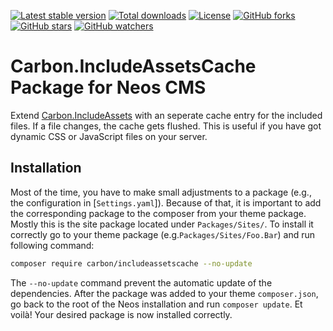 [![Latest stable version]][packagist] [![Total downloads]][packagist] [![License]][packagist] [![GitHub forks]][fork] [![GitHub stars]][stargazers] [![GitHub watchers]][subscription]

# Carbon.IncludeAssetsCache Package for Neos CMS

Extend [Carbon.IncludeAssets] with an seperate cache entry for the included files.
If a file changes, the cache gets flushed. This is useful if you have got dynamic CSS or JavaScript files on your server.

## Installation

Most of the time, you have to make small adjustments to a package (e.g., the configuration in [`Settings.yaml`]). Because of that, it is important to add the corresponding package to the composer from your theme package. Mostly this is the site package located under `Packages/Sites/`. To install it correctly go to your theme package (e.g.`Packages/Sites/Foo.Bar`) and run following command:

```bash
composer require carbon/includeassetscache --no-update
```

The `--no-update` command prevent the automatic update of the dependencies. After the package was added to your theme `composer.json`, go back to the root of the Neos installation and run `composer update`. Et voilà! Your desired package is now installed correctly.

[packagist]: https://packagist.org/packages/carbon/includeassetscache
[latest stable version]: https://poser.pugx.org/carbon/includeassetscache/v/stable
[total downloads]: https://poser.pugx.org/carbon/includeassetscache/downloads
[license]: https://poser.pugx.org/carbon/includeassetscache/license
[github forks]: https://img.shields.io/github/forks/CarbonPackages/Carbon.IncludeAssetsCache.svg?style=social&label=Fork
[github stars]: https://img.shields.io/github/stars/CarbonPackages/Carbon.IncludeAssetsCache.svg?style=social&label=Stars
[github watchers]: https://img.shields.io/github/watchers/CarbonPackages/Carbon.IncludeAssetsCache.svg?style=social&label=Watch
[fork]: https://github.com/CarbonPackages/Carbon.IncludeAssetsCache/fork
[stargazers]: https://github.com/CarbonPackages/Carbon.IncludeAssetsCache/stargazers
[subscription]: https://github.com/CarbonPackages/Carbon.IncludeAssetsCache/subscription
[carbon.includeassets]: https://github.com/CarbonPackages/Carbon.IncludeAssets
